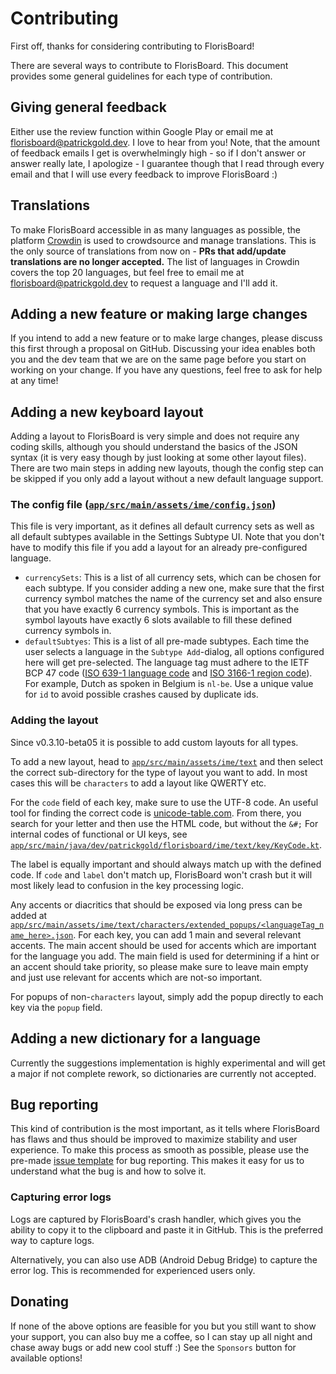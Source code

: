 # Contributing

First off, thanks for considering contributing to FlorisBoard!

There are several ways to contribute to FlorisBoard. This document
provides some general guidelines for each type of contribution.

## Giving general feedback

Either use the review function within Google Play or email me at
[florisboard@patrickgold.dev](mailto:florisboard@patrickgold.dev). I
love to hear from you! Note, that the amount of feedback emails I get
is overwhelmingly high - so if I don't answer or answer really late, I
apologize - I guarantee though that I read through every email and that
I will use every feedback to improve FlorisBoard :)

## Translations

To make FlorisBoard accessible in as many languages as possible, the
platform [Crowdin](https://crowdin.florisboard.patrickgold.dev) is used
to crowdsource and manage translations. This is the only source of
translations from now on - **PRs that add/update translations are no
longer accepted.** The list of languages in Crowdin covers the top 20
languages, but feel free to email me at
[florisboard@patrickgold.dev](mailto:florisboard@patrickgold.dev) to
request a language and I'll add it.

## Adding a new feature or making large changes

If you intend to add a new feature or to make large changes, please
discuss this first through a proposal on GitHub. Discussing your idea
enables both you and the dev team that we are on the same page before
you start on working on your change. If you have any questions, feel
free to ask for help at any time!

## Adding a new keyboard layout

Adding a layout to FlorisBoard is very simple and does not require any
coding skills, although you should understand the basics of the JSON
syntax (it is very easy though by just looking at some other layout files).
There are two main steps in adding new layouts, though the config step can
be skipped if you only add a layout without a new default language support.

### The config file ([`app/src/main/assets/ime/config.json`](app/src/main/assets/ime/config.json))

This file is very important, as it defines all default currency sets as
well as all default subtypes available in the Settings Subtype UI. Note
that you don't have to modify this file if you add a layout for an already
pre-configured language.

- `currencySets`: This is a list of all currency sets, which can be chosen
  for each subtype. If you consider adding a new one, make sure that the
  first currency symbol matches the name of the currency set and also
  ensure that you have exactly 6 currency symbols. This is important as the
  symbol layouts have exactly 6 slots available to fill these defined
  currency symbols in.
- `defaultSubtyes`: This is a list of all pre-made subtypes. Each time the
  user selects a language in the `Subtype Add`-dialog, all options configured
  here will get pre-selected. The language tag must adhere to the IETF BCP
  47 code ([ISO 639-1 language code](https://en.wikipedia.org/wiki/List_of_ISO_639-1_codes)
  and [ISO 3166-1 region code](https://en.wikipedia.org/wiki/ISO_3166-1_alpha-2#Officially_assigned_code_elements)).
  For example, Dutch as spoken in Belgium is `nl-be`. Use a unique value
  for `id` to avoid possible crashes caused by duplicate ids.

### Adding the layout

Since v0.3.10-beta05 it is possible to add custom layouts for all types.

To add a new layout, head to [`app/src/main/assets/ime/text`](app/src/main/assets/ime/text) and then select
the correct sub-directory for the type of layout you want to add. In most cases
this will be `characters` to add a layout like QWERTY etc.

For the `code` field of each key, make sure to use the UTF-8 code. An
useful tool for finding the correct code is [unicode-table.com](https://unicode-table.com/en/).
From there, you search for your letter and then use the HTML code, but without the `&#;`
For internal codes of functional or UI keys, see
[`app/src/main/java/dev/patrickgold/florisboard/ime/text/key/KeyCode.kt`](app/src/main/java/dev/patrickgold/florisboard/ime/text/key/KeyCode.kt).

The label is equally important and should always match up with the defined
code. If `code` and `label` don't match up, FlorisBoard won't crash but
it will most likely lead to confusion in the key processing logic.

Any accents or diacritics that should be exposed via long press can be
added at [`app/src/main/assets/ime/text/characters/extended_popups/<languageTag_name_here>.json`](app/src/main/assets/ime/text/characters/extended_popups).
For each key, you can add 1 main and several relevant accents. The main
accent should be used for accents which are important for the language
you add. The main field is used for determining if a hint or an accent
should take priority, so please make sure to leave main empty and just
use relevant for accents which are not-so important.

For popups of non-`characters` layout, simply add the popup directly to
each key via the `popup` field.

## Adding a new dictionary for a language

Currently the suggestions implementation is highly experimental and will
get a major if not complete rework, so dictionaries are currently not
accepted.

## Bug reporting

This kind of contribution is the most important, as it tells where
FlorisBoard has flaws and thus should be improved to maximize stability
and user experience. To make this process as smooth as possible, please
use the pre-made [issue template](.github/ISSUE_TEMPLATE/bug_report.md)
for bug reporting. This makes it easy for us to understand what the bug
is and how to solve it.

### Capturing error logs

Logs are captured by FlorisBoard's crash handler, which gives you the
ability to copy it to the clipboard and paste it in GitHub. This is the
preferred way to capture logs.

Alternatively, you can also use ADB (Android Debug Bridge) to capture
the error log. This is recommended for experienced users only.

## Donating

If none of the above options are feasible for you but you still want to
show your support, you can also buy me a coffee, so I can stay up all night
and chase away bugs or add new cool stuff :)
See the `Sponsors` button for available options!
